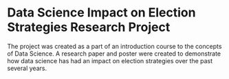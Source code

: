 # Data Science Impact on Election Strategies Research Project

The project was created as a part of an introduction course to the concepts of Data Science. A research paper and poster were created to demonstrate how data science has had an impact on election strategies over the past several years.

